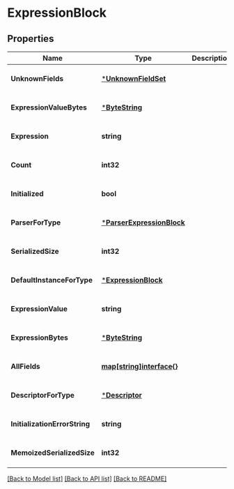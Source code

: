 # ExpressionBlock

## Properties
Name | Type | Description | Notes
------------ | ------------- | ------------- | -------------
**UnknownFields** | [***UnknownFieldSet**](UnknownFieldSet.md) |  | [optional] [default to null]
**ExpressionValueBytes** | [***ByteString**](ByteString.md) |  | [optional] [default to null]
**Expression** | **string** |  | [optional] [default to null]
**Count** | **int32** |  | [optional] [default to null]
**Initialized** | **bool** |  | [optional] [default to null]
**ParserForType** | [***ParserExpressionBlock**](ParserExpressionBlock.md) |  | [optional] [default to null]
**SerializedSize** | **int32** |  | [optional] [default to null]
**DefaultInstanceForType** | [***ExpressionBlock**](ExpressionBlock.md) |  | [optional] [default to null]
**ExpressionValue** | **string** |  | [optional] [default to null]
**ExpressionBytes** | [***ByteString**](ByteString.md) |  | [optional] [default to null]
**AllFields** | [**map[string]interface{}**](interface{}.md) |  | [optional] [default to null]
**DescriptorForType** | [***Descriptor**](Descriptor.md) |  | [optional] [default to null]
**InitializationErrorString** | **string** |  | [optional] [default to null]
**MemoizedSerializedSize** | **int32** |  | [optional] [default to null]

[[Back to Model list]](../README.md#documentation-for-models) [[Back to API list]](../README.md#documentation-for-api-endpoints) [[Back to README]](../README.md)


